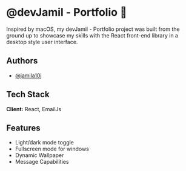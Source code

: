
# @devJamil - Portfolio 💼

Inspired by macOS, my devJamil - Portfolio project was built from the ground up 
to showcase my skills with the React front-end library in a desktop style user 
interface.




## Authors

- [@jamila10j](https://www.github.com/jamila10j)


## Tech Stack

**Client:** React, EmailJs



## Features

- Light/dark mode toggle
- Fullscreen mode for windows
- Dynamic Wallpaper
- Message Capabilities


